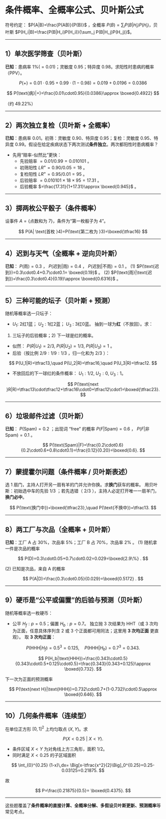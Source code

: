 # 条件概率、全概率公式、贝叶斯公式

符号约定： $P(A|B)=\frac{P(AB)}{P(B)}$ ，全概率 $P(B)=\sum_i P(B|H_i)P(H_i)$，贝叶斯 $P(H_i|B)=\frac{P(B|H_i)P(H_i)}{\sum_j P(B|H_j)P(H_j)}$。

---

## 1）单次医学筛查（贝叶斯）

**已知**：患病率 $1\%(=0.01)$；灵敏度 $0.95$；特异度 $0.98$。求阳性时患病的概率（PPV）。

$$
P(+)=0.01\cdot0.95+0.99\cdot(1-0.98)=0.019+0.0196=0.0386
$$

$$
P(\text{病}|+)=\frac{0.01\cdot0.95}{0.0386}\approx \boxed{0.4922}
$$

（约 49.22%）

---

## 2）两次独立复检（贝叶斯 + 全概率）

**已知**：患病率 $0.01$。初筛：灵敏度 0.90、特异度 0.95；复检：灵敏度 0.95、特异度 0.99。假设在给定疾病状态下两次测试**条件独立**。两次都阳性时患病概率？

* 先用“赔率-似然比”更快：
  - 先验赔率 $=0.01/0.99=0.010101$ 。
  - 初筛阳性 $LR^+=0.90/0.05=18$ 。
  - 复检阳性 $LR^+=0.95/0.01=95$ 。
  - 后验赔率 $=0.010101\times18\times95=17.31$ 。
  - 后验概率 $=\frac{17.31}{1+17.31}\approx \boxed{0.945}$ 。

---

## 3）掷两枚公平骰子（条件概率）

设事件 $A=\{\text{点数和为 }7\}$，条件为“第一枚骰子为 4”。

$$
P(A| \text{首枚 }4)=P(\text{第二枚为 }3)=\boxed{\tfrac16}
$$

---

## 4）迟到与天气（全概率 + 逆向贝叶斯）

**已知**： $P(\text{雨})=0.3$ ， $P(\text{迟到}|\text{雨})=0.4$ ， $P(\text{迟到}|\text{不雨})=0.1$ 。
(1)  $P(\text{迟到})=0.3\cdot0.4+0.7\cdot0.1= \boxed{0.19}$ 。
(2)  $P(\text{雨}|\text{迟到})=\frac{0.3\cdot0.4}{0.19}\approx \boxed{0.6316}$ 。

---

## 5）三种可能的坛子（贝叶斯 + 预测）

随机等概率选一只坛子：

* $U_1$: 2红1蓝； $U_2$ : 1红2蓝； $U_3$ : 3红0蓝。
  抽到一球为**红**（不放回）。求：

1. 三坛子的后验概率；2) 下一球是红的概率。

* 似然： $P(R|U_1)=2/3,\;P(R|U_2)=1/3,\;P(R|U_3)=1$ 。
* 后验（按比例 $2/9:1/9:1/3$ ，归一化和为 $2/3$ ）：

$$
P(U_1|R)=\tfrac13,\quad P(U_2|R)=\tfrac16,\quad P(U_3|R)=\tfrac12.
$$

* 不放回后的下一球红的条件概率：
  $U_1:1/2,\;U_2:0,\;U_3:1$。

$$
P(\text{next }R|R)=\tfrac13\cdot\tfrac12+\tfrac16\cdot0+\tfrac12\cdot1=\boxed{\tfrac23}.
$$

---

## 6）垃圾邮件过滤（贝叶斯）

**已知**： $P(\text{Spam})=0.2$ ；出现词 “free” 的概率 $P(F|\text{Spam})=0.6$ ， $P(F|\text{非 Spam})=0.1$ 。

$$
P(\text{Spam}|F)=\frac{0.2\cdot0.6}{0.2\cdot0.6+0.8\cdot0.1}=\frac{0.12}{0.20}=\boxed{0.6}.
$$

---

## 7）蒙提霍尔问题（条件概率 / 贝叶斯表述）

选 1 扇门，主持人打开另一扇有羊的门并允许你换。求**换门**获车的概率。
用贝叶斯：初始选中车的先验 $1/3$ ；若先选错（ $2/3$ ），主持人必定打开唯一一扇羊门，**换门必中**。

$$
P(\text{换门中})=\boxed{\tfrac23},\quad P(\text{不换中})=\tfrac13.
$$

---

## 8）两工厂与次品（全概率 + 贝叶斯）

**已知**：工厂 A 占 30%，次品率 5%；工厂 B 占 70%，次品率 2% 。
(1) 随机拿一件是次品的概率

$$
P(D)=0.3\cdot0.05+0.7\cdot0.02=0.029=\boxed{2.9\%} .
$$

(2) 已知是次品，来自 A 的概率

$$
P(A|D)=\frac{0.3\cdot0.05}{0.029}=\boxed{0.5172} .
$$

---

## 9）硬币是“公平或偏置”的后验与预测（贝叶斯）

随机等概率选一枚硬币：

* 公平 $H_f:p=0.5$；偏置 $H_b:p=0.7$。
  独立抛 3 次结果为 HHT（或 3 次均为正面，任意具体序列含 2 或 3 个正面都可用同法；这里用 **3 次均正面** 更直观）。
  取 **3 次均正面**：

$$
P(\text{HHH}|H_f)=0.5^3=0.125,\quad P(\text{HHH}|H_b)=0.7^3=0.343.
$$

$$
P(H_b|\text{HHH})=\frac{0.343\cdot0.5}{0.343\cdot0.5+0.125\cdot0.5}=\frac{0.343}{0.343+0.125}\approx \boxed{0.732}.
$$

下一次为正面的预测概率

$$
P(\text{next H}|\text{HHH})=0.732\cdot0.7+(1-0.732)\cdot0.5\approx \boxed{0.646}.
$$

---

## 10）几何条件概率（连续型）

在单位正方形 $[0,1]^2$ 上均匀取点 $(X,Y)$。求

$$
P\big(X<0.25\ \big|\ X<Y\big).
$$

* 条件区域 $X<Y$ 为对角线上方三角形，面积 $1/2$。
* 同时满足 $X<0.25$ 的子区域面积

$$
\int_{0}^{0.25} (1-x)\,dx= \Big[x-\tfrac{x^2}{2}\Big]_0^{0.25}=0.25-0.03125=0.21875.
$$

故

$$
P=\frac{0.21875}{0.5}= \boxed{0.4375}.
$$

---

这些题覆盖了**条件概率的直接计算、全概率分解、多假设贝叶斯更新、预测概率**等常见考点。
